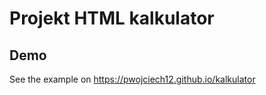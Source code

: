 Projekt HTML kalkulator
=======================

Demo
----

See the example on https://pwojciech12.github.io/kalkulator